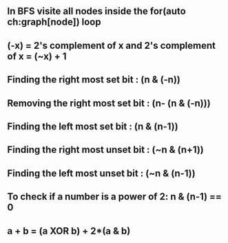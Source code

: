 ## In BFS visite all nodes inside the for(auto ch:graph[node]) loop

## (-x) = 2's complement of x and 2's complement of x = (~x) + 1

## Finding the right most set bit : (n & (-n))

## Removing the right most set bit : (n- (n & (-n)))

## Finding the left most set bit : (n & (n-1))

## Finding the right most unset bit : (~n & (n+1))

## Finding the left most unset bit : (~n & (n-1))

## To check if a number is a power of 2: n & (n-1) == 0

## a + b = (a XOR b) + 2\*(a & b)
